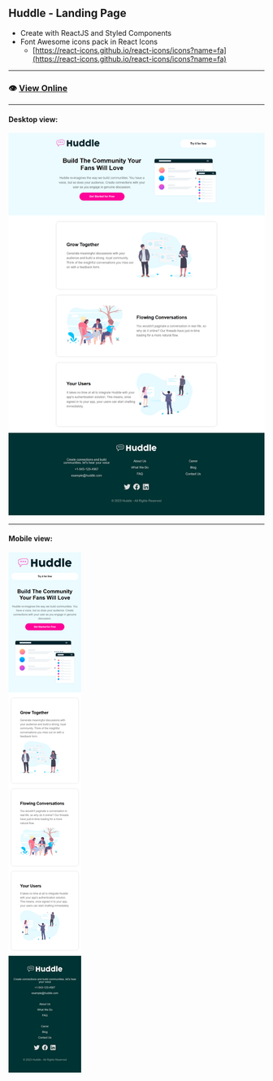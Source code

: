 ## Huddle - Landing Page

- Create with ReactJS and Styled Components
- Font Awesome icons pack in React Icons
    - [https://react-icons.github.io/react-icons/icons?name=fa](https://react-icons.github.io/react-icons/icons?name=fa)


---

### 👁️ [View Online](https://huddlelp.vercel.app/)

---

#### Desktop view:
![Print](./public/images/print-huddle-desktop.png)

---

#### Mobile view:
![Print](./public/images/print-huddle-mobile.png)
